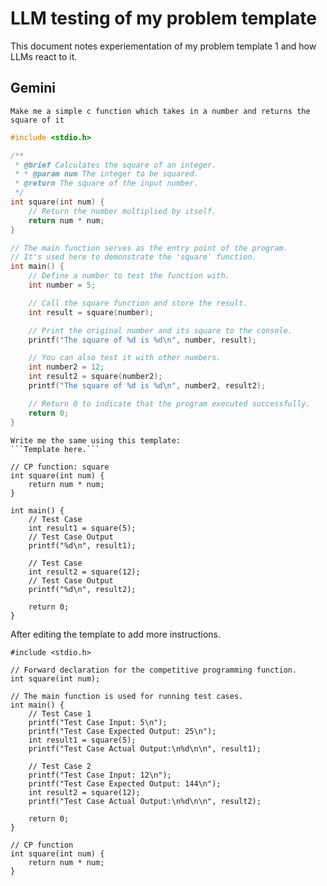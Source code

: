 # LLM testing of my problem template
This document notes experiementation of my problem template 1 and how LLMs react to it.

## Gemini
```
Make me a simple c function which takes in a number and returns the square of it
```

```c
#include <stdio.h>

/**
 * @brief Calculates the square of an integer.
 * * @param num The integer to be squared.
 * @return The square of the input number.
 */
int square(int num) {
    // Return the number multiplied by itself.
    return num * num;
}

// The main function serves as the entry point of the program.
// It's used here to demonstrate the 'square' function.
int main() {
    // Define a number to test the function with.
    int number = 5;

    // Call the square function and store the result.
    int result = square(number);

    // Print the original number and its square to the console.
    printf("The square of %d is %d\n", number, result);

    // You can also test it with other numbers.
    int number2 = 12;
    int result2 = square(number2);
    printf("The square of %d is %d\n", number2, result2);

    // Return 0 to indicate that the program executed successfully.
    return 0;
}
```

```
Write me the same using this template:
```Template here.```
```

```
// CP function: square
int square(int num) {
    return num * num;
}

int main() {
    // Test Case
    int result1 = square(5);
    // Test Case Output
    printf("%d\n", result1);

    // Test Case
    int result2 = square(12);
    // Test Case Output
    printf("%d\n", result2);

    return 0;
}
```

After editing the template to add more instructions.

```
#include <stdio.h>

// Forward declaration for the competitive programming function.
int square(int num);

// The main function is used for running test cases.
int main() {
    // Test Case 1
    printf("Test Case Input: 5\n");
    printf("Test Case Expected Output: 25\n");
    int result1 = square(5);
    printf("Test Case Actual Output:\n%d\n\n", result1);

    // Test Case 2
    printf("Test Case Input: 12\n");
    printf("Test Case Expected Output: 144\n");
    int result2 = square(12);
    printf("Test Case Actual Output:\n%d\n\n", result2);

    return 0;
}

// CP function
int square(int num) {
    return num * num;
}
```